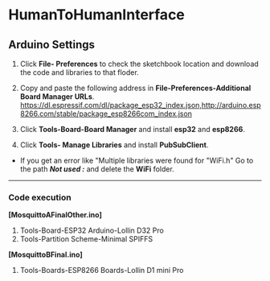 # HumanToHumanInterface 
## Arduino Settings

1. Click __File- Preferences__ to check the sketchbook location and download the code and libraries to that floder.

2. Copy and paste the following address in __File-Preferences-Additional Board Manager URLs__. https://dl.espressif.com/dl/package_esp32_index.json,http://arduino.esp8266.com/stable/package_esp8266com_index.json

3. Click __Tools-Board-Board Manager__ and install **esp32** and **esp8266**.

4. Click __Tools- Manage Libraries__ and install **PubSubClient**.

+ If you get an error like "Multiple libraries were found for "WiFi.h"
 Go to the path ***Not used :*** and delete the **WiFi** folder.

_________________________________
### Code execution

__[MosquittoAFinalOther.ino]__
1. Tools-Board-ESP32 Arduino-Lollin D32 Pro
2. Tools-Partition Scheme-Minimal SPIFFS

__[MosquittoBFinal.ino]__
1. Tools-Boards-ESP8266 Boards-Lollin D1 mini Pro
